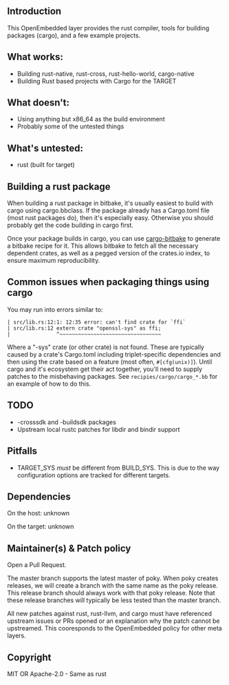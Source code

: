 ## Introduction

This OpenEmbedded layer provides the rust compiler, tools for building packages
(cargo), and a few example projects.

## What works:

 - Building rust-native, rust-cross, rust-hello-world, cargo-native
 - Building Rust based projects with Cargo for the TARGET

## What doesn't:

 - Using anything but x86_64 as the build environment
 - Probably some of the untested things

## What's untested:

 - rust (built for target)

## Building a rust package

When building a rust package in bitbake, it's usually easiest to build with
cargo using cargo.bbclass.  If the package already has a Cargo.toml file (most
rust packages do), then it's especially easy.  Otherwise you should probably
get the code building in cargo first.

Once your package builds in cargo, you can use
[cargo-bitbake](https://github.com/cardoe/cargo-bitbake) to generate a bitbake
recipe for it.  This allows bitbake to fetch all the necessary dependent
crates, as well as a pegged version of the crates.io index, to ensure maximum
reproducibility.

## Common issues when packaging things using cargo

 You may run into errors similar to:

```
| src/lib.rs:12:1: 12:35 error: can't find crate for `ffi`
| src/lib.rs:12 extern crate "openssl-sys" as ffi;
|               ^~~~~~~~~~~~~~~~~~~~~~~~~~~~~~~~~~
```

 Where a "-sys" crate (or other crate) is not found. These are typically caused
by a crate's Cargo.toml including triplet-specific dependencies and then using
the crate based on a feature (most often, `#[cfg(unix)]`). Until cargo and it's
ecosystem get their act together, you'll need to supply patches to the
misbehaving packages. See `recipies/cargo/cargo_*.bb` for an example of how to
do this.

## TODO

 - -crosssdk and -buildsdk packages
 - Upstream local rustc patches for libdir and bindir support

## Pitfalls

 - TARGET_SYS _must_ be different from BUILD_SYS. This is due to the way configuration options are tracked for different targets.

## Dependencies

On the host:
	unknown

On the target:
	unknown

## Maintainer(s) & Patch policy

Open a Pull Request.

The master branch supports the latest master of poky. When poky creates releases, we will create a branch with the same name as the poky release. This release branch should always work with that poky release. Note that these release branches will typically be less tested than the master branch.

All new patches against rust, rust-llvm, and cargo must have referenced
upstream issues or PRs opened or an explanation why the patch cannot be
upstreamed. This cooresponds to the OpenEmbedded policy for other meta layers.

## Copyright

MIT OR Apache-2.0 - Same as rust


